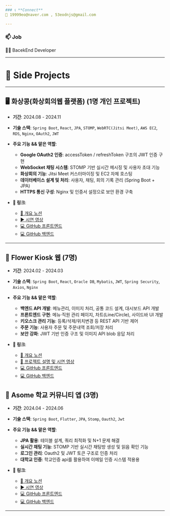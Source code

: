 ```yaml
---
### 📞 **Connect**
📧 19999eo@naver.com , 53eodnjs@gmail.com

---
```


### 📫 **Job**
👨‍💻 BacekEnd Developer

---

# 💼 Side Projects

---
## 🖥 화상콩(화상회의웹 플랫폼) (1명 개인 프로젝트)
- **기간**: 2024.08 - 2024.11  
- **기술 스택**: `Spring Boot`, `React`, `JPA`, `STOMP`, `WebRTC(Jitsi Meet)`, `AWS EC2`, `RDS`, `Nginx`, `OAuth2`, `JWT`  
- **주요 기능 && 맡은 역할**:
  - **Google OAuth2 인증**: accessToken / refreshToken 구조의 JWT 인증 구현
  - **WebSocket 채팅 시스템**: STOMP 기반 실시간 메시징 및 사용자 초대 기능
  - **화상회의 기능**: Jitsi Meet 커스터마이징 및 EC2 자체 호스팅
  - **데이터베이스 설계 및 처리**: 사용자, 채팅, 회의 기록 관리 (Spring Boot + JPA)
  - **HTTPS 통신 구성**: Nginx 및 인증서 설정으로 보안 환경 구축

- **🔗 링크**:
  - [📄 개요 노션](https://www.notion.so/22f7f3d3c5cc80e7a366db87b33371ea?source=copy_link)
  - [▶️ 시연 영상](https://www.youtube.com/watch?v=DZ0Va_BSIDA)  
  - [💻 GitHub 프론트엔드](https://github.com/kdw4831/BurntBean_fe)  
  - [💻 GitHub 백엔드](https://github.com/kdw4831/BurntBean_be)

---

## 🌸 Flower Kiosk 웹 (7명)
- **기간**: 2024.02 - 2024.03  
- **기술 스택**: `Spring Boot`, `React`, `Oracle DB`, `Mybatis`, `JWT`, `Spring Security`, `Axios`, `Nginx`  
- **주요 기능 && 맡은 역할**:
  - **백엔드 API 개발**: 메뉴관리, 이미지 처리, 공통 코드 설계, 대시보드 API 개발
  - **프론트엔드 구현**: 메뉴·직원 관리 페이지, 차트(Line/Circle), 사이드바 UI 개발
  - **키오스크 관리 기능**: 등록/삭제/위치변경 등 REST API 기반 제어
  - **주문 기능**: 사용자 주문 및 주문내역 조회/저장 처리
  - **보안 강화**: JWT 기반 인증 구조 및 이미지 API blob 응답 처리

- **🔗 링크**:
  - [📄 개요 노션](https://www.notion.so/Flower-Kiosk-22f7f3d3c5cc8011bae5fd3bf9ee68d0?source=copy_link)
  - [📄 프로젝트 설명 및 시연 영상](https://www.canva.com/design/DAF_NYQw6AE/TuA_fJdkm334_FYgP2uT-g/view?utm_content=DAF_NYQw6AE&utm_campaign=designshare&utm_medium=link2&utm_source=uniquelinks&utlId=hd066e19e14) 
  - [💻 GitHub 프론트엔드](https://github.com/acornkiosk/flower_front)  
  - [💻 GitHub 백엔드](https://github.com/acornkiosk/flower-back)
  
## 🌱 Asome 학교 커뮤니티 앱 (3명)
- **기간**: 2024.04 - 2024.06  
- **기술 스택**: `Spring Boot`, `Flutter`, `JPA`, `Stomp`, `Oauth2`, `Jwt`   
- **주요 기능 && 맡은 역할**:
 
  - **JPA 활용**: 테이블 설계, 쿼리 최적화 및 N+1 문제 해결
  - **실시간 채팅 기능**: STOMP 기반 실시간 채팅방 생성 및 읽음 확인 기능
  - **로그인 관리**: Oauth2 및 JWT 토큰 구조로 인증 처리
  - **대학교 인증**: 학교인증 api를 활용하여 이메일 인증 시스템 적용용

- **🔗 링크**:  
  - [📄 개요 노션](https://www.notion.so/2ea3e9b350f54686abddce1c4a282def)  
  - [▶️ 시연 영상](https://www.youtube.com/watch?v=3dgyFBdJ4Ic)  
  - [💻 GitHub 프론트엔드](https://github.com/kdw4831/asome-fe-flutter)  
  - [💻 GitHub 백엔드](https://github.com/kdw4831/asome-spring-be)

---
